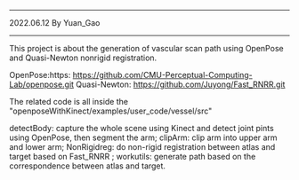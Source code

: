 ****************************
2022.06.12 By Yuan_Gao
****************************

This project is about the generation of vascular scan path using OpenPose and Quasi-Newton nonrigid registration.

OpenPose:https: https://github.com/CMU-Perceptual-Computing-Lab/openpose.git
Quasi-Newton: https://github.com/Juyong/Fast_RNRR.git

The related code is all inside the "openposeWithKinect/examples/user_code/vessel/src"

detectBody: capture the whole scene using Kinect and detect joint pints using OpenPose, then segment the arm;
clipArm: clip arm into upper arm and lower arm;
NonRigidreg: do non-rigid registration between atlas and target based on Fast_RNRR ;
workutils: generate path based on the correspondence between atlas and target.

